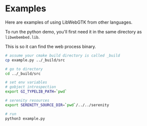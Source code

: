 # Examples
Here are examples of using LibWebGTK from other languages.

To run the python demo, you'll first need it in the same directory as `libwebembed.lib`.

This is so it can find the web process binary.

```bash
# assume your cmake build directory is called _build
cp example.py ../_build/src

# go to directory
cd ../_build/src

# set env variables
# gobject introspection
export GI_TYPELIB_PATH=`pwd`

# serenity resources
export SERENITY_SOURCE_DIR=`pwd`/../../serenity

# run
python3 example.py
```